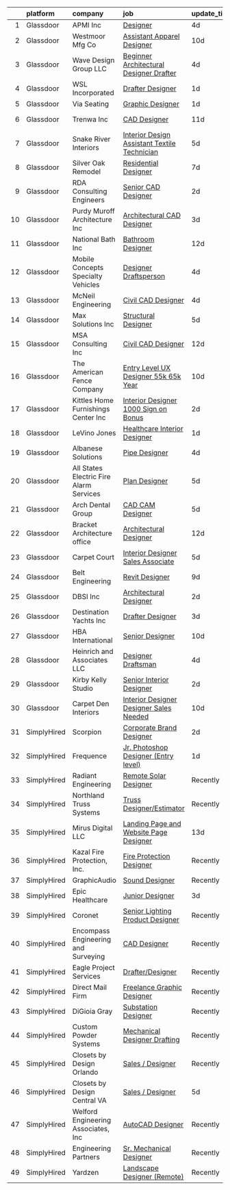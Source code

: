 

|    | platform    | company                                   | job                                                                                                                                                                                                                                                                                                                                                                                                                                                                                                                                                                                                                                                                                                                                                                                                                                                                                                                                                                                                                                                                                                                                                                | update_time   | location              |
|---:|:------------|:------------------------------------------|:-------------------------------------------------------------------------------------------------------------------------------------------------------------------------------------------------------------------------------------------------------------------------------------------------------------------------------------------------------------------------------------------------------------------------------------------------------------------------------------------------------------------------------------------------------------------------------------------------------------------------------------------------------------------------------------------------------------------------------------------------------------------------------------------------------------------------------------------------------------------------------------------------------------------------------------------------------------------------------------------------------------------------------------------------------------------------------------------------------------------------------------------------------------------|:--------------|:----------------------|
|  1 | Glassdoor   | APMI  Inc                                 | [Designer](https://www.glassdoor.com/partner/jobListing.htm?pos=120&ao=1110586&s=58&guid=000001829b22977cb6baa838ae7516e6&src=GD_JOB_AD&t=SR&vt=w&ea=1&cs=1_32957702&cb=1660460112223&jobListingId=1008063575651&cpc=4917A65B8F970FF5&jrtk=3-0-1gadi55t2227e001-1gadi55tgi4mu800-2c8bd7d06efb1a86--6NYlbfkN0DsBOlmEAMqZtav1V1WKZO3RUElpafjggtWvxyDQ3xFSizXPSZQh0Wdie3KNS47-YuXqF63GVpcbCSlBLnrT-9DicgopZ9QgqL3ABhQAx4NunQyHzWs-mIJfdIQRKC7c2DKWT_qO-GOEA748iM6DrDHjgwecMq0Id32hz0RMnM8lWQkSpOaGXEvAZx7IB8Jq98Yv92oLr1gV77NLckhenZORtezXhtrVjzHvkBJ5Ru2Sn6dlAdXN6rCKamukZagcL_ncUbogcKpNiEoJz3ZtjaIHT5JbaIDQ2jii4KeLIpBVd__CgAjOzVd-2o6DwsPLc9G3yAtk1jeYAQy_FQ7vRkt68_uPUqBDmWbrLXxrMuRoQSK7fNK52bLlPP1JVcnXHLpYBwtcWiSrG78YKN1yCSXEDLhzbOg0y6wseOV2W_H_-NbZPphiga4txjDtNQ9xftliAgPNuB6v8X9BfIyE4y36dvmJhGpqvVKtiNeaCtGPQ2tuip9V34Z)                                                                                                                                                                                                                                                                                                                                | 4d            | Phoenix, AZ           |
|  2 | Glassdoor   | Westmoor Mfg  Co                          | [Assistant Apparel Designer](https://www.glassdoor.com/partner/jobListing.htm?pos=110&ao=1110586&s=58&guid=000001829b22977cb6baa838ae7516e6&src=GD_JOB_AD&t=SR&vt=w&ea=1&cs=1_5a24869a&cb=1660460112221&jobListingId=1008050734002&cpc=9EC17A4D95E4A780&jrtk=3-0-1gadi55t2227e001-1gadi55tgi4mu800-65f51b93d2e46402--6NYlbfkN0ABXzYksikPIp3V6TtGIB6rUJdWBmbnsXo-Dtyi-6s9OD1dqpzkSHhpQWV1dzVzifkEv2qQFcxpq4YeQqNzE6SIvLfEdxhwix2JUXvWd9vNLiK6X_J5Rxj9MGn05wm6C3kczsRpwmXh_Vp9P8yPeY_L9hovHcyt8ad09JR3IWzjYYPNYRk6SPK6i3mEBDi8jnUYiFylDFpJreVrhS-Ot0zcSVZ1mHcs365CDAkkuUubyVUGknTrzpGaEiQTAyB20JXlmXoAGg6tmpQM53yGqgi3AWrTxaneydcaBTivWpz0T02BwujN_SNoxt6Zg3il1XgTvYAmri9vfG0XaLz9Sd0-cGGsS7pxVPVmbVkjZsqJIz0a3i3aCkfqeNcYgjaWK856JpkMlKlvJz7P5z0WabkPQG_2vPWtIVArjgm1UAb3Cv8EKCX8YeACITrD9H9jWimITLGweCeeWTjXwqrrQ_QbWosC-d9vSH_oSq99F-f1wDzPt-1_EgSIukWjsc0YtDHz3zChChCg5g%3D%3D)                                                                                                                                                                                                                                                                                  | 10d           | Fort Worth, TX        |
|  3 | Glassdoor   | Wave Design Group LLC                     | [Beginner Architectural Designer Drafter](https://www.glassdoor.com/partner/jobListing.htm?pos=107&ao=1110586&s=58&guid=000001829b22977cb6baa838ae7516e6&src=GD_JOB_AD&t=SR&vt=w&ea=1&cs=1_6e77d308&cb=1660460112221&jobListingId=1008063445761&cpc=0532D3C59FD6A6A9&jrtk=3-0-1gadi55t2227e001-1gadi55tgi4mu800-be3da0de17e64d2d--6NYlbfkN0BdDHiSlq2TKVYTvK036ioTcRDjelCKzvFOpLFiF--0iSZ_aPeCW5NVtx3k00fgTHes2npTJ0mgtEJ2z9GwKRctmha6i5QpbIamAYGxpS2bMKmwOUjilj5vcy8N9-f8iLWh6UBDTa98-9d0RWEKRJFI4sqn_Kuklki33J99XPa7ofdio_bLdmMmz_QnaLiYog_AtWt2fTqkG4MsY27Jz3_Y1aFzyTV2612uim1JY3o8iem71EfVmLGPbrxBehK7-1N0E0Czt6ySeaCuCIHcUjYfJQXFQoBILqTD6siD7kVslxgLNCXqS7zNsHFCDRM7MSbpJxvCDWQAwRHWt6HoCYtbGtTfpUJJT--yW8rZTCoECKKTbeHfOg-VkjpA_UXqbDExuWONWJPD-ZpUUfNi1alyuR7zI7dIpc0Sg0iQNraz-_waObYnyUmMMzlsgysJDVPHGRg7leAOWtKSE3JBa-CizioEEWf3iEITIdGBJXE3kJKteTeY8y--9GHFruQ__JJvSMDt_dW0qWryKBa1KepV)                                                                                                                                                                                                                                                                 | 4d            | Pasco, WA             |
|  4 | Glassdoor   | WSL Incorporated                          | [Drafter Designer](https://www.glassdoor.com/partner/jobListing.htm?pos=125&ao=1110586&s=58&guid=000001829b22977cb6baa838ae7516e6&src=GD_JOB_AD&t=SR&vt=w&ea=1&cs=1_896a3e50&cb=1660460112224&jobListingId=1008068793540&cpc=29227D1F08970599&jrtk=3-0-1gadi55t2227e001-1gadi55tgi4mu800-f8dc2912f9ec5f7a--6NYlbfkN0D7Gx8omBid8TZDyc2LA-SudCtsqvFf-YKHO4yI4juvtOa5t04ChxKIbrLlNPRp_JQABpPmeVsfFMRcs-x2o0wr6nlMI92E3-gecR3ABHxA_NnT8ZSGEffhSz5ZumeN4gRGJa_zjjqD9fbHPsIIrloWvioh8SXEBoHtQfy1syMQiVw1f40lZFVvm6D7vzi1E7-i3ZQ9P43OozIXUtehaVnwcVJDIL-5c7t423eyN6gzzHbYE5neaVKtprZD8DuVXOxuQbEb0bJQM-zxkKf6n7f1gKVLxm7klLqtXjI7A4rdj4FKGogdl2vWqyvlvDlIcEq45QLqZT1uC8uPlxN1Jl03ySfEfn5xzvQ7gFB5fmtyWdnXo-NmOvWp84xUI2Sf5AsH37Q22tpB-RDSj6n5yGExQYs37-pqaeb2Cf9_zn3LM9hdQWeu_0CUREn1hA560GvWnUZ9tmYx5q_utPlPwFdqf3I00LYwAITozIrXkEcEwuJtnwyXM6lMuCHG8oTvI74%3D)                                                                                                                                                                                                                                                                                                          | 1d            | New Bloomfield, PA    |
|  5 | Glassdoor   | Via Seating                               | [Graphic Designer](https://www.glassdoor.com/partner/jobListing.htm?pos=126&ao=1110586&s=58&guid=000001829b22977cb6baa838ae7516e6&src=GD_JOB_AD&t=SR&vt=w&cs=1_53e1627f&cb=1660460112224&jobListingId=1008068135636&cpc=A7F3504187526A66&jrtk=3-0-1gadi55t2227e001-1gadi55tgi4mu800-d92e9d04b23b653d--6NYlbfkN0Da-Cx1TbUPouR8Cak7DPplTT5oUnR1wCs8tgPzGdYbz2j1yUFC4FvklXxDIGLSRmdrr2Z5ozzhthS7cKYcHnAp3ROtc8Ms539D1hs-stpJSf1gFt4ikMtw2nhyXEU9-NenVezEI2AWBMjH8Pmods5MTBnIendEESibVpgYYGO0gd6d-AB5keTArFjlfhfmjgr63A-Ta5objid_DWKEj1ze6txgjqYb4zskouJYnXGl_0WkdoguMRh9YZKo8KN_QpRO7ctc6zJdLgTg1jRPjHYfRqgvaX_6nGx29z91EE0TU7FcF_XC_j-D2Ka_y44FKXP-AuG0CjbvQNorWCgtSEqush-7kbyrOwManzAnV88rw2htHs7Lp0VobXd44ti877yAS50jfSE3kE790g3j4JG0KysWI8MQtDeyBtF0oIbwFuEDSp5j3_bL0x4xlI5ZXX_WixzVpxOuHc76RjlTN3Y96kjNn_hrkroowCIWrSLbbQs-niCmkpUgHm5cV48jm2c%3D)                                                                                                                                                                                                                                                                                                               | 1d            | Sparks, NV            |
|  6 | Glassdoor   | Trenwa  Inc                               | [CAD Designer](https://www.glassdoor.com/partner/jobListing.htm?pos=109&ao=1110586&s=58&guid=000001829b22977cb6baa838ae7516e6&src=GD_JOB_AD&t=SR&vt=w&ea=1&cs=1_a7f336e3&cb=1660460112221&jobListingId=1008047538436&cpc=9C2513B8B21880CA&jrtk=3-0-1gadi55t2227e001-1gadi55tgi4mu800-cc30019c49d59e6e--6NYlbfkN0DeyJ4CP5CzwT7broxeUwKBt3co1QwKwWitRQqJu2WRZ_kKpMlMYLC_I3LR_HTXwBGoq1hsM-fOPKwof56CaHTwdiC7hfDng_J98cEiEv-0L3tLDgLL7J9J7MWHB-nhK3ujGOafzuXWEve73N3hFCnvaXMPrQ1KCWG3TtOdoeSS0Ty8ypmQPuwGjDK3uLWv0FDGNPKgHm7VpotD-0UfZMsYenYXOcGfYftTWpjTbP3weSYSL2vP2dT-zA3_Q2-QB0anS05R5glbQR5btpJQfeQdn0OdQ5bpbCRtQachk8HjwHr3mnm4qjLXKmr9YS3kh5djQS3oemM_ZtFsmQnBpdcKH8Rw4BTb6ugoG9dm8iWZYP9yDGhNXkz9-fzFUdbfkrf9d_E9jSs4GQvTMTM0Y5yQ7W-iS4T6bdotEsCwE5ob1wHBA9pi5RC_LdATL_xdGiuoCxhxJQCReusuShM4psUSJDLWNzut2C-pbcmn5glQuogvRne3UKUn1GL6etddE5w%3D)                                                                                                                                                                                                                                                                                                              | 11d           | Fort Thomas, KY       |
|  7 | Glassdoor   | Snake River Interiors                     | [Interior Design Assistant  Textile Technician](https://www.glassdoor.com/partner/jobListing.htm?pos=102&ao=1110586&s=58&guid=000001829b22977cb6baa838ae7516e6&src=GD_JOB_AD&t=SR&vt=w&ea=1&cs=1_78d916d6&cb=1660460112219&jobListingId=1008060820409&cpc=4CD8162FADF4C343&jrtk=3-0-1gadi55t2227e001-1gadi55tgi4mu800-7e01f5fae026e598--6NYlbfkN0DWtRa9NJfjQIs4MWRRqD4F41esfMsK79cV24t80VXfzZFDOyjDImd-kPeAxxMRfgtDqeYXBI3LpOtifV8g8emMIgVWOt2QSjmXrwqpbybqzIIx8lGF-fZ3WDDI6IGFn69wU7qwglYhWmdbI0SWrdqYYllP8mYber0ef6o4itIsoBvScm-EWHatybc_coSVBF28pYooNcY1TSW5l_FpDNyKadneaIUL_xf1xYDux-ePUsBSP2mGrHSEESoNLOLg2geOfmH10CJdmNgkhOcNU7jQ1xJQMQvgfbszXofcEKkxfjzD9IYwx6zBax3UHIDl8qzzFb4jr_b3u-b_T3AMuuIyXdSA0rmIAwGO2iDjtE988rKfMxUMz0d1P-4bEtPehP2SLteVjLGzMgiyhGr1hhm3z0p9T1TIdAf9zmAqBNw_3ks9ixZT53CAVfvf3Y4gCG3W57p8qxqpKqYUko_KqcPZ1xZTTdGutrDlJYvBbNqfBqLUp8VI4PAXwfdzOs49RmSQTIFa1cD0LJEkU_6-_jVdk94z8zE39B28NE_XkPpMtQ%3D%3D)                                                                                                                                                                                                                               | 5d            | Jackson, WY           |
|  8 | Glassdoor   | Silver Oak Remodel                        | [Residential Designer](https://www.glassdoor.com/partner/jobListing.htm?pos=129&ao=1110586&s=58&guid=000001829b22977cb6baa838ae7516e6&src=GD_JOB_AD&t=SR&vt=w&ea=1&cs=1_88c81e91&cb=1660460112224&jobListingId=1008057110527&cpc=B311DFDB4CA5C72D&jrtk=3-0-1gadi55t2227e001-1gadi55tgi4mu800-29cd72c61e90d9fd--6NYlbfkN0ADLAHclh9lV-IxvB6UYDSKUEuUdoKGtKF6pQc5DJWRU1flhNZ_paebUl_gYXNmVYEIgsnXLVksZ1r7z3xEodOvzFklO4mhlnsx8HSzODpaRj0ljGnt5FQVQUGqqffbmBbrNHJ1AZyLu5olhjed8WdYoa4BiMtzCFrcuWxcA6EblUt-u6f2BON9kdNglunDh6cerFondm8pyFuSO3x8e50oEMaS3_1Xf3-POdWMjLRH8Y-WC5oUC1WXzxP_eTTbUNOMa9WX3J7MfbREk2fmXzXLiGC07_YRkgLD0ouyalbU4-_EAL4i8ubJfvz2xwrnZ_NZzhKoIx26zmCRKayBTlN460b_B1IMkuzw0M9vLrNAfw6IA8hwLlwAIe0uEBUdE7ZXdGniB7CvBcuJ8FcY4nms_jROBduefjrBodpZGjeyzshTQjJT11LE-vMB4Gy6QaChbTOIsxfqfSMwe1_hhpSD3qUK4m-U2zL-JgODi1Czrh_P-6UZlLEcC18TxXUWoW0%3D)                                                                                                                                                                                                                                                                                                      | 7d            | Atlanta, GA           |
|  9 | Glassdoor   | RDA Consulting Engineers                  | [Senior CAD Designer](https://www.glassdoor.com/partner/jobListing.htm?pos=112&ao=1110586&s=58&guid=000001829b22977cb6baa838ae7516e6&src=GD_JOB_AD&t=SR&vt=w&ea=1&cs=1_80a8e5e8&cb=1660460112222&jobListingId=1008067198638&cpc=50FE5046FD1DB928&jrtk=3-0-1gadi55t2227e001-1gadi55tgi4mu800-28f37446c7b1ee99--6NYlbfkN0CC877jckWfIvewp-JonlWrOreB5m1BIebYhopCewM9P6oHPU30UJChfdTwCnx9VfYQmTWR672dPSpMwYWkDxr8lj0GyVOFIiOa4xhuFYtjz_iq1qcL8E5pWo6OZJRHCVJ-jTR9AVEIWEUyVa66DvHgUfpsh9dZldkJhFxl4LwDNvjUUwONQyvQwVeXj2lHfQibg0D5nUWCkmrudo6iDRttvV5t-pE-jCD4pWiBT1aDlbm6oPNk0qvjiMKRh7WnH97nqsouzdEc_t_X4JTljescQ4bA2iTKO3oh56KcYhr42V49chllwDpm9aJAlPck1jretSmrmgqJoBTe8bI_5YdoYkZRG8lIVf_Mtn7TyHYOyptG6n-UI8DTumuTh0oYBAkYuoW8IrTxlwjxJlN_AElp02wpdoN2YK2cod59a12M8UEy5cl0vbSmTGcyVddCsvg9O1MPj2kihbzYjPd4MBOG9OIrreiJ-1j7BPR2T_XpeXjcPivm0KE1tAv60cTFf0-F6XUbOykASjsmk8FJ4U1G)                                                                                                                                                                                                                                                                                     | 2d            | Naples, FL            |
| 10 | Glassdoor   | Purdy Muroff Architecture  Inc            | [Architectural CAD Designer](https://www.glassdoor.com/partner/jobListing.htm?pos=118&ao=1110586&s=58&guid=000001829b22977cb6baa838ae7516e6&src=GD_JOB_AD&t=SR&vt=w&ea=1&cs=1_20490cfe&cb=1660460112223&jobListingId=1008064438816&cpc=7EC19D690124ADFE&jrtk=3-0-1gadi55t2227e001-1gadi55tgi4mu800-17f59222ac960040--6NYlbfkN0A953Z9EfJZc5Z9y7Wb0NkuJO-5BBnqXCJSieP3bN3oT5cRpDl76lWg3hBJPxVdGlkJ0YTeaPJtuADe_DvkwYvXbfjxMJcIdKxRl3j8Nlr7Jaeur3T3KDP7-wOUkdFR1k0GCo5q81ci8KkiEr9ARLQW1gZsRakveY9EVVhm40NMy7eeIrPPTVPbzFrikaInADoVeip0SV2vpAoyVFSxcRnyVhjxak_g-hi7XlDqxY-6XqvfgVH9vMgcQXAMnRr5VlLLXzFWWYv3PqZsVB_F1Uj8KZm9w980LEAD8rC9l09vCKl6ROIUTNXJwn-tioVpSSNGwB6MlJR2k5V4iDr0olU3uSTIUfy_c1pMQIgixXPBzMFbmgRnybEB9yfs5QdJrUW7OVBDPYFqrnEl4ZykC9qIB-vpBOWiTC6lB9NfvDOx539SodbL5TMUhdBm16vIlz7MTXuYE1QxCAKCg7ruz44073yoU_aqJD65wXjVlv5jmMffCWF3z7E2B9bcTGeFCvuC8AGKHnlAEQ%3D%3D)                                                                                                                                                                                                                                                                                  | 3d            | Tampa, FL             |
| 11 | Glassdoor   | National Bath Inc                         | [Bathroom Designer](https://www.glassdoor.com/partner/jobListing.htm?pos=115&ao=1110586&s=58&guid=000001829b22977cb6baa838ae7516e6&src=GD_JOB_AD&t=SR&vt=w&ea=1&cs=1_efc27ab0&cb=1660460112222&jobListingId=1008044851291&cpc=8E5F572A54D8FD13&jrtk=3-0-1gadi55t2227e001-1gadi55tgi4mu800-78ffcfaf9005f736--6NYlbfkN0CO3DEfAY9A68AIVwcxeRGvQUfeLcLgbZIyCfLEHxv2SbETCGcreyMc-iek1p_pYoO0tDvgqi0SsYi_L49Jx65UftbUOHIJAnK_3QJvbU-suhuF-KiXRYM82UNPUsSt-o0zMGzkixwCrwwkEccIQPVKjfpgVdzAu5bZEcnzJnwMenNFApRsAlpYg8LUi40FraMpCnd2pNcYh_qvGi2zZHldd6IzM92K_MhExWCkYWDYNXa9RWhgWDIIssiZP2e96xK2_M_bkgWwL1a9oiX3p_lBO6TYYXOuWeMeYrzW-w-EPV7EBJuAoBzf9LIjI2iLOBDPP255xidgjXmBjgrxmzmzYUtdJKOWVJWipNV5p0cDeAFEhyVb6IcxZ7wo6vrp_nN0mNB0J2qXWCrSqY-6B23VBUpFue63imQ3KNptD67UpXn_LZZ0iLffsQJTTsRJn3R5mRSAPCtiGPfFZ_NM0VzTaZWjTLdICMVtakBotmRC4NIKEyXclqHnNOeB4iUomnE%3D)                                                                                                                                                                                                                                                                                                         | 12d           | Sarasota, FL          |
| 12 | Glassdoor   | Mobile Concepts Specialty Vehicles        | [Designer Draftsperson](https://www.glassdoor.com/partner/jobListing.htm?pos=123&ao=1110586&s=58&guid=000001829b22977cb6baa838ae7516e6&src=GD_JOB_AD&t=SR&vt=w&ea=1&cs=1_980bcfa8&cb=1660460112223&jobListingId=1008062634251&cpc=5526B61AE22222FA&jrtk=3-0-1gadi55t2227e001-1gadi55tgi4mu800-f52c3cad782c84f6--6NYlbfkN0ATuzukLZvOA7Cxi5gGVTPK8s05ijijAIGQnHXs5Od0X7_GPlbYcf5vdOf9lUlABQxofwXS2iqvhk-psAc0SBHt7_euTDEVlutrsg6sb6PapTj4bTA4UERjkqzRbd7DLZ-sYzf2Sriq_XeCXiTZwRUaEJebZ7LryugLpcicBwHblnYynO9hYu0CJn9ZrPoUekM_3_AxYqN_s15T8UrxKXVGd6Ynu9oolqqfG0CLq-OWDSz--vIpfCWPtGTacyiqT2OQwVa6H-Yn9XSrIrqGgkDj3ouc9aO1lRvvFOga7zF3zJ5v_lQWSCbL8c-MFRR-XEnvUN5990vMNFcLHp642LEI38poIyhvAv3b4LRcShCw4Pdt37pmW7pEdDthBoF0xh9vrFePGPL3dgvYXaEj_MV3SXhbLWECHnBU2QldfRezz2aSuYfClVYSNLPu8xWl9bTUwq_p0DaH4COpa_J9l0C68ahqfCz3jzaB6B9wwBF4qZe6yuZW4dPZp3ehq9xcwpVlpjtjTxrrX6r0Z9LDIn3H)                                                                                                                                                                                                                                                                                   | 4d            | Mount Pleasant, PA    |
| 13 | Glassdoor   | McNeil Engineering                        | [Civil CAD Designer](https://www.glassdoor.com/partner/jobListing.htm?pos=114&ao=1110586&s=58&guid=000001829b22977cb6baa838ae7516e6&src=GD_JOB_AD&t=SR&vt=w&ea=1&cs=1_9dfa899f&cb=1660460112222&jobListingId=1008062698708&cpc=CAAFD12A1CDBA879&jrtk=3-0-1gadi55t2227e001-1gadi55tgi4mu800-85209d2b236a5d70--6NYlbfkN0CzcDFs8cjNZITHzPaspPYUdxCTppyanGLeq-qEeiOFH9BBGa5mLD_Qo95OkEUTcdH_pY_CozqB2XGStVoT7T9RjgzB-6mqz7G4dpmooJl1DML8I2gMhkUKIKTmdn9Ii5UTEzDubrd84u4LgWZ2i_SjMrkHPPr2DAzJMlfMKLrUSevof1Ei3JWEEsougG-bhP63Q5xzzpq8RlANtj2U0KjtQ2l4haR_yauAKg6WkrCyRbUmCCzzyGD5YfJSj-wbPAVM9Lc_rC9ZHQx4fy_92OmaMmCINXByUyKtas9VcjMG8HCkerXCXbDevyw0j-76G_p1o8oUIzVHaGLLHModt6xAhGVeCpsmQe9u9zqeaZJwIXclAXvPtT3LWfcB-N-UBXV3ewP-TIiQh8EvD9ukd_4b2WOJY_-tYtyub9K8cuu9s0eIM7lNTnS__Ou2ggg7m-pUAOB614om3kb-3EzySutULi_oisAkxnRIH-HcmO4CyAueuazZ1TgSyHA8eeO0Evxx9zR7cZ9nOg%3D%3D)                                                                                                                                                                                                                                                                                          | 4d            | Sandy, UT             |
| 14 | Glassdoor   | Max Solutions  Inc                        | [Structural Designer](https://www.glassdoor.com/partner/jobListing.htm?pos=113&ao=1110586&s=58&guid=000001829b22977cb6baa838ae7516e6&src=GD_JOB_AD&t=SR&vt=w&ea=1&cs=1_def8b4f2&cb=1660460112222&jobListingId=1008060807741&cpc=B1E9AF59FF137EB2&jrtk=3-0-1gadi55t2227e001-1gadi55tgi4mu800-b0bf013dc3697776--6NYlbfkN0D788tVLZnHYB2JKTLmCXo4PydfvtZKcdbYx6lxKaz3IiSI8Kq6TbbUGh9Sf1RxGSSyjMv8o-NsBK_BSMLX653Rp1_rPMnYtrb95ZHK90BmHghJ4OZzX90Dr-MTRDg1F0wm6f7oa1cxb_4xaiOnPI80__KUgTD3yJC5J96vGOqYvbEcScpaQ1UdUrsIJCa_Y1Wf0bGqnVy8sIt7S5Ev__2gZe6u0nbNhuImgjveth55s_UMx2zbmETynckcFrjyY89aHg74mG4X_PF9aqd_N6Ucf_t2qqXDkKcmXyMnXwGP1-lqha7SQI9YN94LbokncxhJjDiQTorMRxHa7Utun4JT05WZ1BT6V7Vgyycyoy2XW2GLKbLrJkKyanU5XhW7YvvEREIP3i_dTDgLetpORhTJ2Tq3Xt0zDNRIPAV0w2OKNnFQFN4SGoZNWdYm13ZgnDLUNAbMoj5XMUbC4tv_LeJ4rKM4dXHh5WRxd5ukunfDJyC5azB9XhQJAF67LoX80M1yuKNMX76nkQ%3D%3D)                                                                                                                                                                                                                                                                                         | 5d            | Bristol, PA           |
| 15 | Glassdoor   | MSA Consulting  Inc                       | [Civil CAD Designer](https://www.glassdoor.com/partner/jobListing.htm?pos=122&ao=1110586&s=58&guid=000001829b22977cb6baa838ae7516e6&src=GD_JOB_AD&t=SR&vt=w&ea=1&cs=1_8e95e9c0&cb=1660460112223&jobListingId=1008045055420&cpc=9E922BC3059D217C&jrtk=3-0-1gadi55t2227e001-1gadi55tgi4mu800-223e3dd6aaae37a4--6NYlbfkN0DAwgduWqBP7ymGN-lTADpinz2i-23XbRAyg5ywqS-MDeAVr-qZ8jm2tto_it-MRyxkCotb4LZq-YkE2geJnHscsrbjXf--zsTZB40JH9ZYmOI-r6EOcTXzemvLX8Dq7KwTRAgxk23XrZzkDD5ZgSXodh9nrErOn74okJE8MfiWApmkKSm8DJHtF6lL63dr_6LmugOU5i8k-W2s2CTRclNePVnsrpW1x3Xq12uc0dUfh4Lqmkg3OMGxHSx7HY4NtYuBb_jXBOfAk7OKd7HJXem5Om6Rhliqmf91SQ2Em9BWQUQOyFdqrUxeTs0MaKjWuRzu5xPRdjxWz6b1M6inDwTYNaAYnIlMoDhWQLW94w1pUiBo3E1yFAask2m_m0fI3QOY4XJiW6jNJnHTmOZf2KiTPe4JUbMvDYF2ANWLwx5g9iwwCReAlvIOvLW5xh9GSHavpI_FFza1vfBEL0SrWJgxQNDH8U2nlGr5Nv3L3qSAROQxz9GQHzQ6wHTMWmQm76C32GnfyEEWQw%3D%3D)                                                                                                                                                                                                                                                                                          | 12d           | Rancho Mirage, CA     |
| 16 | Glassdoor   | The American Fence Company                | [Entry Level UX Designer    55k  65k Year](https://www.glassdoor.com/partner/jobListing.htm?pos=124&ao=1110586&s=58&guid=000001829b22977cb6baa838ae7516e6&src=GD_JOB_AD&t=SR&vt=w&cs=1_eb658230&cb=1660460112223&jobListingId=1008051855167&cpc=2DE7B0AC004BDF9C&jrtk=3-0-1gadi55t2227e001-1gadi55tgi4mu800-05aa0501840e2858--6NYlbfkN0BXgK5Wey0GOC0s_U38rHIGDtN2gdI3pSTCxs03z5tTKHe3U0UllZ0Npu7dKq8V-92-r-R6XlKSF5K1loCnEKRCT8VU0puJiiCyB0yOh-c7yUcLJNQ7oWPbCdvBL4AUrgaProFPSCMkprSP5RAxFZvI9ZeSmgGM_Pere4E39QFzO88JPhfXQFjhQ4HAjH1WkJK8DvDws32pKja4eAt8np8o8DOintPHG2acnLe2bhBup4edztA1L317JEN564pEZm2kaEFj9UiZRJsHn8zaOgcrbLKYAj8QJYFpkSeUmAKqQnVsbj3VSrrpC3mjriyoliwr-RmV6LT2-qR16zn6Iz85jC4h-EEqyrpV-6p3ERfCOIizc3wWQKz7hdAmJOLGyiFAz0Zrmb58NvqXlSGV3mV6TQz43QbMUprbWfOzd3lPpHdemhg8lk0OoD0x-1mrU7VVD7Cm1sD-ewSd1jxvv8UjlvsFD3-IUJU7f1lVIll0BcCqn3Jspm3sdBYW3M88TixLPCCGweLDo1-LCa7-iRj5RdHCfZkvbpEUFvFOAdeILt1JdfjCxqBQ)                                                                                                                                                                                                                                     | 10d           | Lavista, NE           |
| 17 | Glassdoor   | Kittles Home Furnishings Center Inc       | [Interior Designer   1000 Sign on Bonus ](https://www.glassdoor.com/partner/jobListing.htm?pos=103&ao=1110586&s=58&guid=000001829b22977cb6baa838ae7516e6&src=GD_JOB_AD&t=SR&vt=w&ea=1&cs=1_7535a7be&cb=1660460112220&jobListingId=1008067553880&cpc=3D7339FAFDA18A59&jrtk=3-0-1gadi55t2227e001-1gadi55tgi4mu800-8c65589bdc4c60a5--6NYlbfkN0A7YKmIzqk9l_1d2D3j7sOa3vlYA8i7-UveCbWXuFnCSnT0OWypNOzhx6MEXyVQo6uAY0N7arn87D990TZvuTxEjD2OkB4PWpi8VWM2-rYcw7SbNEZzj8J-c4zJsX-jQRssryN0K7aPEz2mUXbGYL075ICsE6q09vsgqmvKgu-glHh6SXQnT6xsMZEBVPy9akzV05dlR34PHrQ-ur7x4DUlETp1s93C7-IQiFfZG7lp2ePJYhRU4DxFXz0X0uZEYXyY4O-FWOu_b64oTwrbhuEDkI6ntIhmPJ-uPhjFuXttL9IXuvVtPIndd6IGYFFDghcoc0mdHAgNQUK8FFvxXoSZdKKkz3bwOVlgtqywhTmKtlmNQFBJBVCgjU-qjP-PMarJ08_JLBFtFfdAm-e3AQ49BzCjgg-xGY_PYzsaKjETfSL3DzBFqmrjXIfZ2OPAqH6zfnaDnn9W5kYWzRKn17zOEwoBdwqzjm6lCG7_GmAaaURbNvi30KHqjUxMcMnJqJOtURl9ph_hFBHMMrvaqxqplcqGf3UnsVsdv3rkOdQZJsRlgsNXiNn5XqsZmcJHnRAsyoRTe3mBd3D22tIp_m0cy4a_Krh_yPw9E_9i23F-vHV2EoS4OikjU4u8x_CTKoB_yFkKqe4a3n4IbaPcqhbElgNLNx1EGhK8X2U-XFKgPljTLrr_eiG_6ge__K0BTO6Cjx2xuxS3I8fxOXw2k0UGb_3OuPiUTKrUP0G93Hn3mkHQq0j5By3tQKvLVDqX-rr5JWHW_RnfDsQwh2tRZvtP) | 2d            | Indianapolis, IN      |
| 18 | Glassdoor   | LeVino Jones                              | [Healthcare Interior Designer](https://www.glassdoor.com/partner/jobListing.htm?pos=117&ao=1110586&s=58&guid=000001829b22977cb6baa838ae7516e6&src=GD_JOB_AD&t=SR&vt=w&ea=1&cs=1_75a300f5&cb=1660460112222&jobListingId=1008068944832&cpc=BBC3D10659A67318&jrtk=3-0-1gadi55t2227e001-1gadi55tgi4mu800-21b7d024ddd92765--6NYlbfkN0AtlW_omU2Xx3W-19HQ_drmTKCWebiHnmA5lS5PDL5G8RvaRScdHDRjDsB-G5a8Yf0IdpKUrxHH4ZN25f3tC_mHwJ6buDsVVF7hIVKfJQV5mUAKRHyqpeq61IiLbvbXo1wRLl291bRVBVeK8KQeCwqhWPk60YBWE5s_5US_sN-JCO8XFl4Wfo9Fs9zezWola4d28WrqcTQhybBdebqIPQjMGz_gygDHbdOXoMbtIxySlA6y6qC1yVO5BiQQK38KMm9TEVPil1aREp7Q-KCvL2dZuo24T8wAFsrFk7pY4rkYlmbCzGIrSIgdh4tdpfFfwC50K97xAsqHf7MYeukNb9e6blKUIf4JY6NDBiOV_tyfuZ4Y2YmP2feFRkOHVFt_V_vnwIQglfOfdcG1qnBrLrY5GFWfoFhaX_Hb6IriOYLbvJTwB0IxiTcu2IYfa_DXpIpTDEORybHu4u8lh1xWJR0pm5w1ZsNRCdyI0IOCxjK74K4der5kN5mX0ljB9G-8ghcDQryQObcQ07SiFcnX6aTx)                                                                                                                                                                                                                                                                            | 1d            | Atlanta, GA           |
| 19 | Glassdoor   | Albanese Solutions                        | [Pipe Designer](https://www.glassdoor.com/partner/jobListing.htm?pos=101&ao=1110586&s=58&guid=000001829b22977cb6baa838ae7516e6&src=GD_JOB_AD&t=SR&vt=w&ea=1&cs=1_0ed29c1c&cb=1660460112219&jobListingId=1008062924041&cpc=71B084F7C0151DB8&jrtk=3-0-1gadi55t2227e001-1gadi55tgi4mu800-b1723c2f6932265e--6NYlbfkN0DYRkllJmD3iSiBlC7BSQyVL5HqySJO6Dryk11rFR-_C4sbuCQgauoFbLiblm_1sk7zA1rDrAispLZ2KINFdvMLd5uL6IN2SDHnYI5ORbPdJwmvvF0DES6nIU3MsPzM6TfJnV59KbMsqL2g7StxaZ6_XThl2eJPAfCJX98esryweV-tdfHOKzR7LwyEjDFRnfawLQA7DqlvGnd0TGqwpyWz0zb4so9gpJCif8n_Oj7RubE-6HaDcrzmHFOc4Isijivcca2jSEs5lJAI9CsGpls_w6rHUCweVRSmOSNgy_kiiU6f0lajZI0CDKSt_6uqeLqfx1UBYopz3I28Pbg2o7TZmckxWFvfifmjTpaz671lEjRqPx3h0YJVrPO0WtMBGWwe9XoU86mUzvb6CtRtiUuFVNiGKSf_znsgEStLQMJn8wEcBentWHNi572nJfEvJXwjCaj20hOfcrNCStnuqJem6C5MhbZ-duQKHvv5vK7bbLkhgboN1om4GODBh6hZpUYgPH43dx__LA%3D%3D)                                                                                                                                                                                                                                                                                               | 4d            | Fieldsboro, NJ        |
| 20 | Glassdoor   | All States Electric   Fire Alarm Services | [Plan Designer](https://www.glassdoor.com/partner/jobListing.htm?pos=128&ao=1110586&s=58&guid=000001829b22977cb6baa838ae7516e6&src=GD_JOB_AD&t=SR&vt=w&ea=1&cs=1_867f4660&cb=1660460112224&jobListingId=1008061012674&cpc=56251F93361B7DED&jrtk=3-0-1gadi55t2227e001-1gadi55tgi4mu800-93f0bf68df21c553--6NYlbfkN0DZZww-p_mr8GWlqIRBY21Wjl_Fk3kglyx5_HcxykVqwSsECBUlGZCPsm0yf-E7yu0zhvUXGcJjHrBv0IomLjv7eCfYKf8yL66d_qkjACo_w8Onq7-aKF50xxptXRwqxvXoVHYoZvqVwsk1_Z3p0c3eaQ9-PRrg4LhznUiNmgVJmo6ULPJqKOCGPP6-3NlauJ4EQLt5NqUqC9YPgxihive7L2Rid7TxXYfehbGqbArg60euZjEh0lWbaEZl_5k_PAwg6VyndQdRFjV4dW29vBpWIJnEPsmR46Oi-4IsP04hktPUoKKnrPSBsIkXskTxPjr4f7yIWYJHVzHHw24WJlza8tI3DGrPfqj3HDV1X11LHLmL2qhv8q8CgVd1hv_hvFFioeg1b8g2FDl_nYtEgzP-ZnqgT6NPhwZuoFLS8VUUfndQ9deWtFfiC7OdjHDugHyMritUfHuxygxCE8FIgAD2rScOoFYzelgZpX2XPm9R-FK1Upj2uVRcqFuwtvGz_H4%3D)                                                                                                                                                                                                                                                                                                             | 5d            | San Francisco, CA     |
| 21 | Glassdoor   | Arch Dental Group                         | [CAD CAM Designer](https://www.glassdoor.com/partner/jobListing.htm?pos=130&ao=1110586&s=58&guid=000001829b22977cb6baa838ae7516e6&src=GD_JOB_AD&t=SR&vt=w&ea=1&cs=1_ec70bd3e&cb=1660460112224&jobListingId=1008060445133&cpc=B6B3C9DFD680C28D&jrtk=3-0-1gadi55t2227e001-1gadi55tgi4mu800-faadd718330bcb3b--6NYlbfkN0CB1tmP7rfbaHtYFmPjg1Xv8BJr6DUbyz0HQmM4H563ArpFMs2Wc68s9hKloMm7369AoIMMCXudPQkqUyKbbtXfkj3A-gA3gGRWjfD7Pl7H0QaDE-lcWlw7O9jAYxNWRcMwn0ZZiJcw1iVkhga3dGj6aeYSAClQ5rd-46UaLDmCl1N1heJYYdLUTF53HWXmzcvJQWh7zvttzAU20Rv8h9ZZrGBQ6fO06TR6WZm9qa3gmuxoKHtH9Lfw4q8DRlI7_tDiApDcMTrmScHXR22RXXCjwGozYrmoUDqzpRibwtNlkXIj1AIJrQeA14VnAQgZrVbBKSqWSy7jYQOdKQuabNQ0AAVieBJ1ki72bMHdxyr3DnJrKia04SxTl4j0CAAr-NuUGvuaaJJ93sv08FzRojoZkwkL_euhJh1zdTJiK2dSySmlgD9uLKEEwlNQ4xwkoQgeG5wOWoGBvHr4KZnYSLT5b80dgUYgSexWZnkVjL3H89pTw4VJ6TrtcRXkSZoRBnI%3D)                                                                                                                                                                                                                                                                                                          | 5d            | Oak Brook, IL         |
| 22 | Glassdoor   | Bracket Architecture office               | [Architectural Designer](https://www.glassdoor.com/partner/jobListing.htm?pos=106&ao=1110586&s=58&guid=000001829b22977cb6baa838ae7516e6&src=GD_JOB_AD&t=SR&vt=w&ea=1&cs=1_830ebc2b&cb=1660460112221&jobListingId=1008044855945&cpc=B36DCB80D2A155BC&jrtk=3-0-1gadi55t2227e001-1gadi55tgi4mu800-6cfc362bf57d61c9--6NYlbfkN0Bzkuy17zoNwKMVjyusHhR7JNYo3SmelKzW8jp1Pa4Tk4WW547EexT83IEOMQmTaPw_GHfmUYH1kswTvCqF5FDSms5H4Tgi33LHlukl3aFxrJzqgmBLysoBJLaaWdedscLPNUdbCD7voyrH43jXaYOYnTHGytW20O5BRnFoVbpg0I5rB7-PzIi840Qv_IMgNWjGHLT_MLUrDpmP5PRtv47K0g9MgdZ1rfjhOBH64RiZ18sv_6eQ6W8XIW4ih1pENJPJetqOmEDA8x_7AS7rgpuq56jfmiMSEahXAao5VaMvbzCM6F5MB6cOj8TwIB3YI8zpL5Y87bnqTC0C1xBzXrBVFXtpQ4Il_5-wUfmf7n7EGwmqSSeOl2KRmRgYTsLV5wCQHofy3FlfTyj4p4VqkkWJLK5MKLqcsNdyKlKb5kYyV5fjZw76cXDPVINzyuZvXLVyJDGKLZ8EdwZ0LbZGGy3UO94apNjpOv-xm7ayYwsovSZEvuXTf4HIlJDjuuRtN9GpfU9hhImwpg%3D%3D)                                                                                                                                                                                                                                                                                      | 12d           | San Luis Obispo, CA   |
| 23 | Glassdoor   | Carpet Court                              | [Interior Designer Sales Associate](https://www.glassdoor.com/partner/jobListing.htm?pos=116&ao=1110586&s=58&guid=000001829b22977cb6baa838ae7516e6&src=GD_JOB_AD&t=SR&vt=w&ea=1&cs=1_aeb0b0ee&cb=1660460112222&jobListingId=1008060181662&cpc=B5F47E75FE7E2B35&jrtk=3-0-1gadi55t2227e001-1gadi55tgi4mu800-ed362df2dbfa069c--6NYlbfkN0CczBdosKCl9i402SUGfcgfGiWmrpPGmj2bbEiDLLhx1olBrAAPjDBvZfOU_IWSwu34kw0QVDD2L6q_zKnn3J5kUxk9BOxdpPQ_2hf8Z22RQvyLDaYQRW6Q-RU3_37_xyo2Q3yj4NxLU66Jex6tGLe9skO4XsjgK0YHzaZTDkRNJbjKxdSeAIPOhG7sAa9s2_hb-8shFh98a1FzDsjkI56gI5VeNhUbte8rSQNS_yMEfLk-nIPnI_TxtZg2hPoOvvmyogwjKuXxDr-WQ4Tl-9av5TwTS4ZLFcQ2n-u_Ogo6mT0dELiNJ9ggV6MZwITfXoqSD_fgcIOOr4ENXGzQDZQlM1zDx-rqQEIWjZrkWDVwahWhYPKoi6QRdckvJG7JYc3DqWDC7b0audKvpwi7MxAD0XE0Dy-euqqkl6wkznikqU6JvzsnlOyytNesCjhrP5jhxF74RzFI3OtUiemQpMXxxvlKNKwO0dGbKIxnyn_xKKNrLO5cGUIqgs_3QattGIxL2MMafg6uMgnX_A9LWCyoLmvSVC4rPnI%3D)                                                                                                                                                                                                                                                         | 5d            | Cottage Grove, MN     |
| 24 | Glassdoor   | Belt Engineering                          | [Revit Designer](https://www.glassdoor.com/partner/jobListing.htm?pos=104&ao=1110586&s=58&guid=000001829b22977cb6baa838ae7516e6&src=GD_JOB_AD&t=SR&vt=w&ea=1&cs=1_4ece6c95&cb=1660460112220&jobListingId=1008053234586&cpc=B2EC08A4818323D6&jrtk=3-0-1gadi55t2227e001-1gadi55tgi4mu800-9017fce67a7f5d49--6NYlbfkN0AtlW_omU2Xx3W-19HQ_drmTKCWebiHnmA5lS5PDL5G8RvaRScdHDRjDaHSZ4DpmCiJyZwC6Pl2XmUH2TlTb-XotIPPEPvGiE1c45B4LqNLNDMdRuwQ9hs1DB2eMiC8tBJQrtghw2W5gKkjZild4897JNpo2vbcqITSZZBUjmkT6Wr-peMyDffhfcAX4wlzRDszkEKKp-OpjM3vFT39sphawnWkUv2DTSZGF4t19gdYnJ4In14_Ra0KXZPfTuc1B-LxTdpKetUkqCdh0SUM3xFo3h1pmI2C0CQf3XdtVFzMOAwFazxYWlxG32vbL7nRnPZ48C5Mj2kn9zeSyjpOy47ACMMPDUFhepMo67KASyCGjZ1lHTIDqkta2FDozcGVrH_3sWohQXJUZM6pWvKVuhH7D_sldrEpz7qj0ULOmmz5ezof6LYYz6kLtlR1LMcWDMAcSjbtQV5eiQlmkLCQl4GHizW6vrqMFlz_loU2WA7w9c15ThqjVHPKNrn07R_SWhs%3D)                                                                                                                                                                                                                                                                                                            | 9d            | Tampa, FL             |
| 25 | Glassdoor   | DBSI  Inc                                 | [Architectural Designer](https://www.glassdoor.com/partner/jobListing.htm?pos=121&ao=1110586&s=58&guid=000001829b22977cb6baa838ae7516e6&src=GD_JOB_AD&t=SR&vt=w&ea=1&cs=1_677ab4b6&cb=1660460112223&jobListingId=1008066967510&cpc=9D1C543B31F9F76B&jrtk=3-0-1gadi55t2227e001-1gadi55tgi4mu800-ae2d175a80e0665c--6NYlbfkN0Cd5ZvLdai7cR0fypH5_WiGezUQesq24dbKuF0ly35yawptN0PyaNviPgvQmjvucwkbCldS_Qr8sY_zxCjbA7RRzoGM8yECeMpvBZxOCR1LCMgG5KyMtoreF0MMrq1Dh-mi2eJBU6kbiC-srHaETeaCjBJUP4Kgt-FS4utEZJ-B4T0BX8zrtaN6EIv0CR9ERbwWo1UmBEj66N8cs9noeXFvP6gTNvppFsFxnHXPt_2_RNF3WTLesyviOfhye6FL0q1MS6lP-B5ZaOkAFYvHQTVrT8jZbfsDqz_6bQgvj0NsNgkubR4rYfdiJYfdVEcG5_KRd9HxEwtAEZdisdcjeD6sovpRylAeYUAi-FC4ylQbsS30DSsWHFoWniShWmoPdfU0Ov1Y7dxkqVW7yNetsnyAaWvWf_cwGpTcrrha9NV1nR9QUyGTg7W0QWZ7gzxiCL90B6fFNXIbWR2DBc1d1UAW9wpGm86ZjLWNShjwxS8SkO1wHqmbnlpPGN1c0Jutb9LlMOllo-U-bQ%3D%3D)                                                                                                                                                                                                                                                                                      | 2d            | Chandler, AZ          |
| 26 | Glassdoor   | Destination Yachts Inc                    | [Drafter Designer](https://www.glassdoor.com/partner/jobListing.htm?pos=111&ao=1110586&s=58&guid=000001829b22977cb6baa838ae7516e6&src=GD_JOB_AD&t=SR&vt=w&ea=1&cs=1_2b722261&cb=1660460112221&jobListingId=1008065194487&cpc=9E922BC3059D217C&jrtk=3-0-1gadi55t2227e001-1gadi55tgi4mu800-e364479e5e5c4c1f--6NYlbfkN0BOj4Rcjug1lKnTooNqL4B-gEloKmKh0AtcWQQXMLmz-wZF4CFF71SQOt-nWQzNE83I4yErRsDnyVQ10BJDdttcpr2flsaiQ9gAw6H3NIzvHhph-9fk8sDEx31v_CA6DjaEHeYYX7YikIyw_KqrQSsrBIWgKee6Ti52sD2vj0MS6mc6g87RjB1nOHB38IUdvGHaNZxrqosLtVkirYtZxYPHQm0zgF541F5KBENUrGxXft76bYcCglWTPGRt6IvXQAj_Ba6AzBOhR6pYJqGpahYY0CEQs0hj9jB2rcizrk6c5AhKkRn9I19DEH641PmBTfO39d_pxGP7BoyOOrFnawEeR2gMx22p9MeWAd0YX1bToH9zUSbG5Rm9zq4Ol9Xv4PY3JK5FQGpNjZj9UgSywrxFwBH86-qRYIQk6gDTNx57rrFpSTqwbnzNuBIIqv-K34T95Yj_BUva1mwQP6JAfGGGnFVr9BDN3h-BApA8LPgRQxKhWEhtUKW6xMdrIn2ikUM%3D)                                                                                                                                                                                                                                                                                                          | 3d            | Washington, IN        |
| 27 | Glassdoor   | HBA International                         | [Senior Designer](https://www.glassdoor.com/partner/jobListing.htm?pos=108&ao=1110586&s=58&guid=000001829b22977cb6baa838ae7516e6&src=GD_JOB_AD&t=SR&vt=w&ea=1&cs=1_4bb284d6&cb=1660460112221&jobListingId=1008050742651&cpc=7B153F13FE13ED32&jrtk=3-0-1gadi55t2227e001-1gadi55tgi4mu800-14e4ef19e98063ce--6NYlbfkN0AtR68e5gWpPxoovZgA7Udo-dcymoK0NpHFMpIgh7LYz3B67_V1aYBEmzykB_RlvgE0oMsNwekW7Q6LveJpWNcCj6wrSwP3_Bo6AtpcBtX5ZZ3EOUgJ0rT2eLzgB3jJAG2xfl8kU-nPKRYys1il5ogDy5eloywmXs3Lsi0PzcHncjhfYpiqJf24MI2YAS3g05WMiwGjry9PWakJjmW-P8SuIemcs76cxWoygrc1Iyqp9W-TbusvvE1MqFUm0kRvAgVYPHgGLdlgdia3MXE0tGEFjQ1mWczQhevdvboHcpOG_PqA2bSJcEcrwc1XV-BUQukSaf-JyfKIgqrNQJ5Gt5jDr_z4_8Aa1fFCz932lczUW-FytGYzMf-5aDBB4p1Yx34werEvKbEmHc2hghjyNqCfwalVQJHlbZpncX5vwow1trxv28Lj8j4T8uRv32e_MHwqgxR4kqPDw9yqy3jDPjuLpmkYtfP1ibS-_M5aqsKBPY4r04mIEKiZ5bKjP52ei9Y%3D)                                                                                                                                                                                                                                                                                                           | 10d           | Miami, FL             |
| 28 | Glassdoor   | Heinrich and Associates  LLC              | [Designer Draftsman](https://www.glassdoor.com/partner/jobListing.htm?pos=119&ao=1110586&s=58&guid=000001829b22977cb6baa838ae7516e6&src=GD_JOB_AD&t=SR&vt=w&ea=1&cs=1_b7c7313c&cb=1660460112223&jobListingId=1008062975279&cpc=32EDEB2DF494061F&jrtk=3-0-1gadi55t2227e001-1gadi55tgi4mu800-ec1901ab4ef20a98--6NYlbfkN0Bi-g4OEguhQEx4pjzkmulzkFDPdVMQm6g82nLRMcVRUMnZUr0y5XvhmWe6tuc79EC7b9oVnXxPwW3dlzCHXWpqQ-4-ReDW_I7hOsu27ReD_tQ4N3rYO4oqVAm4j8NtnM56oElx1eKDoQ88e3BcMgC0KMfDovncR9BiotqEI08OOoEZlBc_oiyJ9bja1RZxmx-DVHsnop2UinQ6Zblid_BV6P6kWoE4oM6T58QUCq8cZuU-Sna4x8JYU9coNdsdg_stvvWIAZDPwfK11YGzIZf4QEmmwncpr0YlPacz46upcUR9jvyACuBOhhpFLHKTNUxD-drrVtD-3l_jEmmKfW5cokZxECik4sj0yEZP03khRs2ftjOUD4UETVNmWzFh0pIP1v5lp6I4_uputtIlsa_Yd9lq3Y7pvip1Z4Kb4MBvP4t32gmCg4c27N0dL5vaHaDBEI6YGzYsvPTXs5es1o0ta-ueV0Wi-LYTEWwIFgnw9m0BXHB8WLkKZ5i8HVx7fOaet-YkkVCTJA%3D%3D)                                                                                                                                                                                                                                                                                          | 4d            | Gulfport, MS          |
| 29 | Glassdoor   | Kirby Kelly Studio                        | [Senior Interior Designer](https://www.glassdoor.com/partner/jobListing.htm?pos=105&ao=1110586&s=58&guid=000001829b22977cb6baa838ae7516e6&src=GD_JOB_AD&t=SR&vt=w&ea=1&cs=1_ccf6ba53&cb=1660460112220&jobListingId=1008067191850&cpc=89D89127A393A397&jrtk=3-0-1gadi55t2227e001-1gadi55tgi4mu800-b2d230be4dd308d7--6NYlbfkN0D0ZqxdZg2TwcIemQ4yr89eGinLCR7bn2QHXosobzuZIHsiSwugb_1pL4g1GIrnEzuhqWbQFYCp1-eu4CG0Pxgeb9E3_goc5kaea8yevLDtgOZoKQ_H19hznO0-tplwgGtrdGOZlzoo_DuGMqkRKJReZhCkqWaOZ6QU5s99VGSbPOOw7UhBCmvuZU6bHDwS_GLLPMysu4iyHUVQcJDoTAMjqOkpSqRVpE45xSpNhvh6_Mq9YZmyG8KlSCdqZWXCThe-xJ6U4bJ_1ml1-AORCEDFT7hx-yFXAQhMRDkpjZc3k7VmNObthk_O_UBbhARX1dbGvWhVn3PbMHU70ojkZTJHoRQpdSYlVdBSF1gRDTFJmfmDbcrgT9QF3xj1yCUQLQr2JS3w-vc13fi05iLOFKeJH14vS4lKiqcPvqDmuBGNE-3rtDoJhkFb1sK8yuse-iSuilWVux-jO6n5JrmYlUAfkeRjX_JWypNaojA5KvxTNFKTr6ncUrQfzoV4QMjiV69RrPygzUyOPg%3D%3D)                                                                                                                                                                                                                                                                                    | 2d            | Salt Lake City, UT    |
| 30 | Glassdoor   | Carpet Den Interiors                      | [Interior Designer  Designer Sales Needed](https://www.glassdoor.com/partner/jobListing.htm?pos=127&ao=1110586&s=58&guid=000001829b22977cb6baa838ae7516e6&src=GD_JOB_AD&t=SR&vt=w&ea=1&cs=1_f4d0ccd7&cb=1660460112224&jobListingId=1008050800585&cpc=6B5FCBE686A980D6&jrtk=3-0-1gadi55t2227e001-1gadi55tgi4mu800-abc9a0d97a0d4946--6NYlbfkN0BTT1lo8Jwdy_hu5PBsWOg-OgEs4ry3bvHurgSPaoaOHGj5HGQ5cg8BgIBb8PtpS6oReuQFW1Rn7pcqgXrr6k-N8ip6IDToyqkf1NO8f7eGc6OnMIvkIom3yIWesk6t-pqCSyWPogL2SfUd9PPYzlyHDhFd0IGL5nUyC5FFJFkuLWLEOATtmGK8sK2KkjRTMkvTX60TdXGdvNFdQHRe6qy8CSvhHt4VP6ZW-hXeN5f78Y8BgKtk-ybiyUN8sTeJRke_2pjeTiPtsut_bRESRQaDOZ92D2pqUggVReDAD2wIScPgtVF9l4Sel6HS3v3Q5KA7MYgu6EsGhyXGhCQfDbVyH5g09_G5FnamJkV-Q9Kr68ENDXVczsxAM3aZYIirbSWe8dryxy74yfruOSM_Ajrz9diNy0fy5Ib-dts2eyJpfqh0VH2Tg-AUP3wpnP_uVasBBlwcCa-S1wjQ-cN5VZQdrUaXWljSGGMCBbBO-u901Wgf34egtA45wjhlUP46IGIMtBhoB_vLBEe53Z9EYFQJFGsB-4diyUU%3D)                                                                                                                                                                                                                                                  | 10d           | Franklin, TN          |
| 31 | SimplyHired | Scorpion                                  | [Corporate Brand Designer](https://www.simplyhired.com/job/yDhIckkuSb1b5TTFsN1xYRRHyeX0rmO_vWo0sxU2163maRGMu9cq-w?q=3d+designer)                                                                                                                                                                                                                                                                                                                                                                                                                                                                                                                                                                                                                                                                                                                                                                                                                                                                                                                                                                                                                                   | 2d            | Remote +1 location    |
| 32 | SimplyHired | Frequence                                 | [Jr. Photoshop Designer (Entry level)](https://www.simplyhired.com/job/xTWYgcxs-MGipgF-C8xs3s4d3yLHkI8xoAtvKZaBwhzBiO3S7igRyA?q=3d+designer)                                                                                                                                                                                                                                                                                                                                                                                                                                                                                                                                                                                                                                                                                                                                                                                                                                                                                                                                                                                                                       | 1d            | Remote                |
| 33 | SimplyHired | Radiant Engineering                       | [Remote Solar Designer](https://www.simplyhired.com/job/D3GdbkWMzKUtzwulUgKYJH90rDp6E9EA_Jl7K3c5YfTSJxYWAYTe7A?q=3d+designer)                                                                                                                                                                                                                                                                                                                                                                                                                                                                                                                                                                                                                                                                                                                                                                                                                                                                                                                                                                                                                                      | Recently      | Remote                |
| 34 | SimplyHired | Northland Truss Systems                   | [Truss Designer/Estimator](https://www.simplyhired.com/job/eXHmyhC_G3bspORl7dy3EtkSUZ5FONRXNF4XLaxs3Zc_8M15KEV9IA?q=3d+designer)                                                                                                                                                                                                                                                                                                                                                                                                                                                                                                                                                                                                                                                                                                                                                                                                                                                                                                                                                                                                                                   | Recently      | Fargo, ND             |
| 35 | SimplyHired | Mirus Digital LLC                         | [Landing Page and Website Page Designer](https://www.simplyhired.com/job/oo4dqrQQgFs9sUqyaAn7EyQ-_xmtovakrgmdemUB7YAejn5is6LAsg?q=3d+designer)                                                                                                                                                                                                                                                                                                                                                                                                                                                                                                                                                                                                                                                                                                                                                                                                                                                                                                                                                                                                                     | 13d           | Remote                |
| 36 | SimplyHired | Kazal Fire Protection, Inc.               | [Fire Protection Designer](https://www.simplyhired.com/job/Q1dex7tsETJdCpyGTi2pJ3hAmarCmHZ8pckYRk6idfy2Qmg3shUp5g?q=3d+designer)                                                                                                                                                                                                                                                                                                                                                                                                                                                                                                                                                                                                                                                                                                                                                                                                                                                                                                                                                                                                                                   | Recently      | Tucson, AZ            |
| 37 | SimplyHired | GraphicAudio                              | [Sound Designer](https://www.simplyhired.com/job/tpxG3u0VMzCKteQYdKolpCqGoSBv-BSP6-ugLnAgXYs5lOtcbAckwg?q=3d+designer)                                                                                                                                                                                                                                                                                                                                                                                                                                                                                                                                                                                                                                                                                                                                                                                                                                                                                                                                                                                                                                             | Recently      | Remote                |
| 38 | SimplyHired | Epic Healthcare                           | [Junior Designer](https://www.simplyhired.com/job/iEvdsmomPQaCbxvx1PoKPelF3jEWIBJQrOZx8SILyxdh_Bl0yycOCA?q=3d+designer)                                                                                                                                                                                                                                                                                                                                                                                                                                                                                                                                                                                                                                                                                                                                                                                                                                                                                                                                                                                                                                            | 3d            | Lakewood, NJ          |
| 39 | SimplyHired | Coronet                                   | [Senior Lighting Product Designer](https://www.simplyhired.com/job/RfGhSWtuJ_lg6SsxwQD_ajD3-LAV4Tdv2X1UfMnbVnV2FPULJvEhtw?q=3d+designer)                                                                                                                                                                                                                                                                                                                                                                                                                                                                                                                                                                                                                                                                                                                                                                                                                                                                                                                                                                                                                           | Recently      | Totowa, NJ            |
| 40 | SimplyHired | Encompass Engineering and Surveying       | [CAD Designer](https://www.simplyhired.com/job/FctTRIu7wb7zqS9xFGYqybu4FuzH51t7WhRBrfNVjkDJpDCpVKGM3Q?q=3d+designer)                                                                                                                                                                                                                                                                                                                                                                                                                                                                                                                                                                                                                                                                                                                                                                                                                                                                                                                                                                                                                                               | Recently      | Cle Elum, WA          |
| 41 | SimplyHired | Eagle Project Services                    | [Drafter/Designer](https://www.simplyhired.com/job/-aIcmYeWBaWFx48s4KmpVmxe6vofoD45nJwrbbaAnRivUKLfdB2CsQ?q=3d+designer)                                                                                                                                                                                                                                                                                                                                                                                                                                                                                                                                                                                                                                                                                                                                                                                                                                                                                                                                                                                                                                           | Recently      | Ruston, LA            |
| 42 | SimplyHired | Direct Mail Firm                          | [Freelance Graphic Designer](https://www.simplyhired.com/job/UAWAJO5Zuoq_05Sn5bB89OQBH5fsmBfgLGyALbbesiMObR8UsXk4rw?q=3d+designer)                                                                                                                                                                                                                                                                                                                                                                                                                                                                                                                                                                                                                                                                                                                                                                                                                                                                                                                                                                                                                                 | Recently      | Remote                |
| 43 | SimplyHired | DiGioia Gray                              | [Substation Designer](https://www.simplyhired.com/job/4ys1HM4FzO0Nr_sUEDUJ2er6Fp9H5FXckl5bUz8Z_pqgVQ9loiSHXQ?q=3d+designer)                                                                                                                                                                                                                                                                                                                                                                                                                                                                                                                                                                                                                                                                                                                                                                                                                                                                                                                                                                                                                                        | Recently      | Roanoke, VA           |
| 44 | SimplyHired | Custom Powder Systems                     | [Mechanical Designer Drafting](https://www.simplyhired.com/job/p6hROyGSSmCF2LCOix3w5lioalwDsUCppN6RHl-82EKkCWxtco2jNA?q=3d+designer)                                                                                                                                                                                                                                                                                                                                                                                                                                                                                                                                                                                                                                                                                                                                                                                                                                                                                                                                                                                                                               | Recently      | Springfield, MO       |
| 45 | SimplyHired | Closets by Design Orlando                 | [Sales / Designer](https://www.simplyhired.com/job/j4slRhkTqVL06avvWM4DwEw8gS0QrEcDlP3Hd1F6sF_BwT-IiXCMbA?q=3d+designer)                                                                                                                                                                                                                                                                                                                                                                                                                                                                                                                                                                                                                                                                                                                                                                                                                                                                                                                                                                                                                                           | Recently      | Florida +12 locations |
| 46 | SimplyHired | Closets by Design Central VA              | [Sales / Designer](https://www.simplyhired.com/job/TfDlkoefRaVBrH9BlGssMMUB15nEHuwzooXk6xSgQOW5tC-BCU_L1Q?q=3d+designer)                                                                                                                                                                                                                                                                                                                                                                                                                                                                                                                                                                                                                                                                                                                                                                                                                                                                                                                                                                                                                                           | 5d            | Ashland, VA           |
| 47 | SimplyHired | Welford Engineering Associates, Inc       | [AutoCAD Designer](https://www.simplyhired.com/job/7kilFnHk7vggXvJeN8GKwMajHqF9crM7FE9fH7hffFxVvCtn05DAzQ?q=3d+designer)                                                                                                                                                                                                                                                                                                                                                                                                                                                                                                                                                                                                                                                                                                                                                                                                                                                                                                                                                                                                                                           | Recently      | Fredericksburg, VA    |
| 48 | SimplyHired | Engineering Partners                      | [Sr. Mechanical Designer](https://www.simplyhired.com/job/6mK26TbVPN7cf3MKrDLkpKO6rjEb0XVSdxLJOTrXOrO1EpYySLpi_A?q=3d+designer)                                                                                                                                                                                                                                                                                                                                                                                                                                                                                                                                                                                                                                                                                                                                                                                                                                                                                                                                                                                                                                    | Recently      | Las Vegas, NV         |
| 49 | SimplyHired | Yardzen                                   | [Landscape Designer (Remote)](https://www.simplyhired.com/job/RN7OKZoobhkgTCC2d4eC4JTMcn-LCPubvsaIiIt6Nd3UVtyZjW-Cpg?q=3d+designer)                                                                                                                                                                                                                                                                                                                                                                                                                                                                                                                                                                                                                                                                                                                                                                                                                                                                                                                                                                                                                                | Recently      | Remote                |